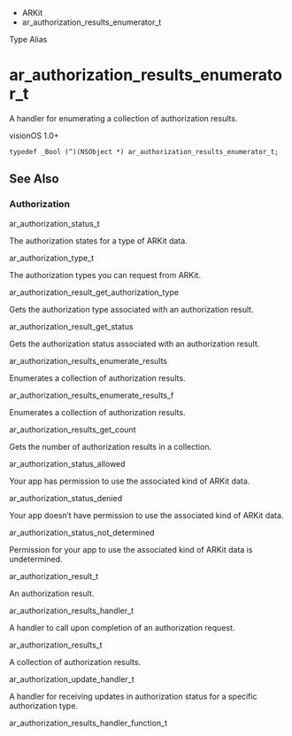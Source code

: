 

- ARKit
-  ar_authorization_results_enumerator_t 

Type Alias

# ar_authorization_results_enumerator_t

A handler for enumerating a collection of authorization results.

visionOS 1.0+

``` source
typedef _Bool (^)(NSObject *) ar_authorization_results_enumerator_t;
```

## See Also

### Authorization

ar_authorization_status_t

The authorization states for a type of ARKit data.

ar_authorization_type_t

The authorization types you can request from ARKit.

ar_authorization_result_get_authorization_type

Gets the authorization type associated with an authorization result.

ar_authorization_result_get_status

Gets the authorization status associated with an authorization result.

ar_authorization_results_enumerate_results

Enumerates a collection of authorization results.

ar_authorization_results_enumerate_results_f

Enumerates a collection of authorization results.

ar_authorization_results_get_count

Gets the number of authorization results in a collection.

ar_authorization_status_allowed

Your app has permission to use the associated kind of ARKit data.

ar_authorization_status_denied

Your app doesn’t have permission to use the associated kind of ARKit data.

ar_authorization_status_not_determined

Permission for your app to use the associated kind of ARKit data is undetermined.

ar_authorization_result_t

An authorization result.

ar_authorization_results_handler_t

A handler to call upon completion of an authorization request.

ar_authorization_results_t

A collection of authorization results.

ar_authorization_update_handler_t

A handler for receiving updates in authorization status for a specific authorization type.

ar_authorization_results_handler_function_t

